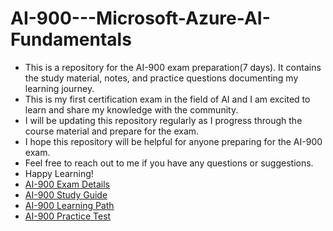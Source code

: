 # AI-900---Microsoft-Azure-AI-Fundamentals

* This is a repository for the AI-900 exam preparation(7 days). It contains the study material, notes, and practice questions documenting my learning journey.
* This is my first certification exam in the field of AI and I am excited to learn and share my knowledge with the community.
* I will be updating this repository regularly as I progress through the course material and prepare for the exam.
* I hope this repository will be helpful for anyone preparing for the AI-900 exam.
* Feel free to reach out to me if you have any questions or suggestions.
* Happy Learning!
* [AI-900 Exam Details](https://learn.microsoft.com/en-us/certifications/exams/ai-900)
* [AI-900 Study Guide](https://query.prod.cms.rt.microsoft.com/cms/api/am/binary/RE4VQ3b)
* [AI-900 Learning Path](https://docs.microsoft.com/en-us/learn/certifications/exams/ai-900)
* [AI-900 Practice Test](https://www.examtopics.com/exams/microsoft/ai-900/view/)
  
